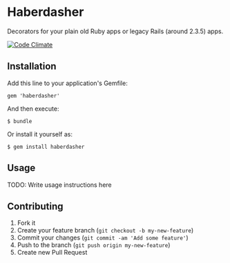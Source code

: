 # Haberdasher

Decorators for your plain old Ruby apps or legacy Rails (around 2.3.5) apps.

[![Code Climate](https://codeclimate.com/github/kchien/haberdasher.png)](https://codeclimate.com/github/kchien/haberdasher)

## Installation

Add this line to your application's Gemfile:

    gem 'haberdasher'

And then execute:

    $ bundle

Or install it yourself as:

    $ gem install haberdasher

## Usage

TODO: Write usage instructions here

## Contributing

1. Fork it
2. Create your feature branch (`git checkout -b my-new-feature`)
3. Commit your changes (`git commit -am 'Add some feature'`)
4. Push to the branch (`git push origin my-new-feature`)
5. Create new Pull Request
